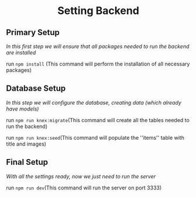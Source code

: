 <h1 align="center">
   Setting Backend
</h1>

## Primary Setup
<i>In this first step we will ensure that all packages needed to run the backend are installed</i>

run ```npm install``` (This command will perform the installation of all necessary packages)

## Database Setup
<i>In this step we will configure the database, creating data (which already have models)</i>

run ```npm run knex:migrate```(This command will create all the tables needed to run the backend)

run ```npm run knex:seed```(This command will populate the ''items'' table with title and images)

## Final Setup
<i>With all the settings ready, now we just need to run the server</i>

run ```npm run dev```(This command will run the server on port 3333)




